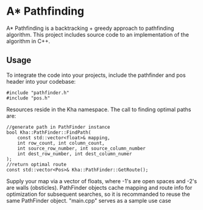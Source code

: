 A* Pathfinding
===============
A* Pathfinding is a backtracking + greedy approach to pathfinding algorithm. This project includes source code to an implementation of the algorithm in C++.

## Usage
To integrate the code into your projects, include the pathfinder and pos header into your codebase:
~~~
#include "pathfinder.h"
#include "pos.h"
~~~
Resources reside in the Kha namespace. The call to finding optimal paths are:
~~~
//generate path in PathFinder instance
bool Kha::PathFinder::FindPath(
	const std::vector<float>& mapping,
	int row_count, int column_count, 
	int source_row_number, int source_column_number
	int dest_row_number, int dest_column_numer
);
//return optimal route
const std::vector<Pos>& Kha::PathFinder::GetRoute();
~~~
Supply your map via a vector of floats, where -1's are open spaces and -2's are walls (obsticles).
PathFinder objects cache mapping and route info for optimization for subsequent searches, so it is recommanded to reuse the same PathFinder object.
"main.cpp" serves as a sample use case
